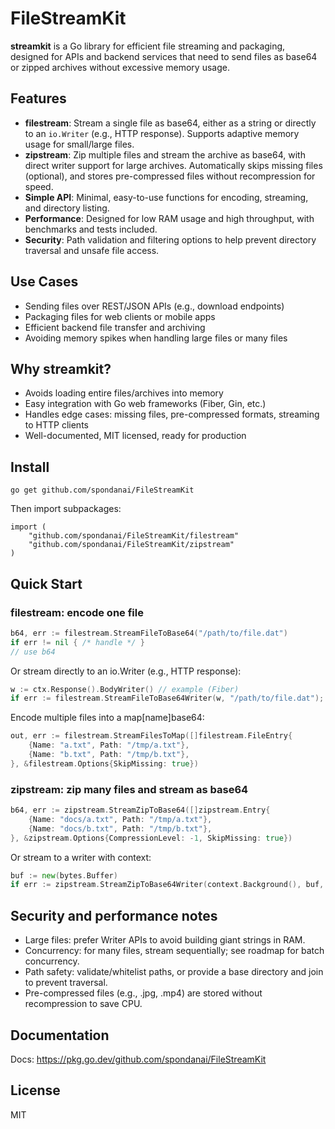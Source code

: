 # FileStreamKit

**streamkit** is a Go library for efficient file streaming and packaging, designed for APIs and backend services that need to send files as base64 or zipped archives without excessive memory usage.

## Features

- **filestream**: Stream a single file as base64, either as a string or directly to an `io.Writer` (e.g., HTTP response). Supports adaptive memory usage for small/large files.
- **zipstream**: Zip multiple files and stream the archive as base64, with direct writer support for large archives. Automatically skips missing files (optional), and stores pre-compressed files without recompression for speed.
- **Simple API**: Minimal, easy-to-use functions for encoding, streaming, and directory listing.
- **Performance**: Designed for low RAM usage and high throughput, with benchmarks and tests included.
- **Security**: Path validation and filtering options to help prevent directory traversal and unsafe file access.

## Use Cases

- Sending files over REST/JSON APIs (e.g., download endpoints)
- Packaging files for web clients or mobile apps
- Efficient backend file transfer and archiving
- Avoiding memory spikes when handling large files or many files

## Why streamkit?

- Avoids loading entire files/archives into memory
- Easy integration with Go web frameworks (Fiber, Gin, etc.)
- Handles edge cases: missing files, pre-compressed formats, streaming to HTTP clients
- Well-documented, MIT licensed, ready for production

## Install

```
go get github.com/spondanai/FileStreamKit
```

Then import subpackages:

```
import (
    "github.com/spondanai/FileStreamKit/filestream"
    "github.com/spondanai/FileStreamKit/zipstream"
)
```

## Quick Start

### filestream: encode one file

```go
b64, err := filestream.StreamFileToBase64("/path/to/file.dat")
if err != nil { /* handle */ }
// use b64
```

Or stream directly to an io.Writer (e.g., HTTP response):

```go
w := ctx.Response().BodyWriter() // example (Fiber)
if err := filestream.StreamFileToBase64Writer(w, "/path/to/file.dat"); err != nil { /* handle */ }
```

Encode multiple files into a map[name]base64:

```go
out, err := filestream.StreamFilesToMap([]filestream.FileEntry{
    {Name: "a.txt", Path: "/tmp/a.txt"},
    {Name: "b.txt", Path: "/tmp/b.txt"},
}, &filestream.Options{SkipMissing: true})
```

### zipstream: zip many files and stream as base64

```go
b64, err := zipstream.StreamZipToBase64([]zipstream.Entry{
    {Name: "docs/a.txt", Path: "/tmp/a.txt"},
    {Name: "docs/b.txt", Path: "/tmp/b.txt"},
}, &zipstream.Options{CompressionLevel: -1, SkipMissing: true})
```

Or stream to a writer with context:

```go
buf := new(bytes.Buffer)
if err := zipstream.StreamZipToBase64Writer(context.Background(), buf, entries, &zipstream.Options{}); err != nil { /* handle */ }
```

## Security and performance notes

- Large files: prefer Writer APIs to avoid building giant strings in RAM.
- Concurrency: for many files, stream sequentially; see roadmap for batch concurrency.
- Path safety: validate/whitelist paths, or provide a base directory and join to prevent traversal.
- Pre-compressed files (e.g., .jpg, .mp4) are stored without recompression to save CPU.

## Documentation

Docs: https://pkg.go.dev/github.com/spondanai/FileStreamKit

## License

MIT